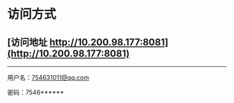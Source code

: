 # 访问方式

## [访问地址 http://10.200.98.177:8081](http://10.200.98.177:8081)
<hr>

用户名：754631011@qq.com

密码：7546******